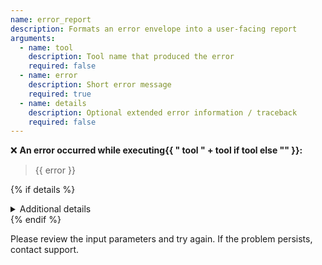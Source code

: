 ```yaml
---
name: error_report
description: Formats an error envelope into a user-facing report
arguments:
  - name: tool
    description: Tool name that produced the error
    required: false
  - name: error
    description: Short error message
    required: true
  - name: details
    description: Optional extended error information / traceback
    required: false
---
```

❌ **An error occurred while executing{{ " tool " + tool if tool else "" }}:**

> {{ error }}

{% if details %}
<details>
<summary>Additional details</summary>

```
{{ details }}
```
</details>
{% endif %}

Please review the input parameters and try again. If the problem persists, contact support. 